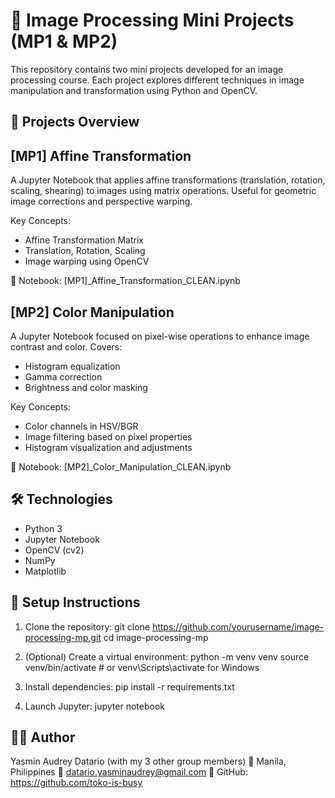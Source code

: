 🧠 Image Processing Mini Projects (MP1 & MP2)
===========================================

This repository contains two mini projects developed for an image processing course. Each project explores different techniques in image manipulation and transformation using Python and OpenCV.

📁 Projects Overview
--------------------

[MP1] Affine Transformation
---------------------------
A Jupyter Notebook that applies affine transformations (translation, rotation, scaling, shearing) to images using matrix operations. Useful for geometric image corrections and perspective warping.

Key Concepts:
- Affine Transformation Matrix
- Translation, Rotation, Scaling
- Image warping using OpenCV

📘 Notebook: [MP1]_Affine_Transformation_CLEAN.ipynb

[MP2] Color Manipulation
------------------------
A Jupyter Notebook focused on pixel-wise operations to enhance image contrast and color. Covers:
- Histogram equalization
- Gamma correction
- Brightness and color masking

Key Concepts:
- Color channels in HSV/BGR
- Image filtering based on pixel properties
- Histogram visualization and adjustments

📘 Notebook: [MP2]_Color_Manipulation_CLEAN.ipynb

🛠 Technologies
---------------
- Python 3
- Jupyter Notebook
- OpenCV (cv2)
- NumPy
- Matplotlib

🔧 Setup Instructions
---------------------
1. Clone the repository:
    git clone https://github.com/yourusername/image-processing-mp.git
    cd image-processing-mp

2. (Optional) Create a virtual environment:
    python -m venv venv
    source venv/bin/activate  # or venv\Scripts\activate for Windows

3. Install dependencies:
    pip install -r requirements.txt

4. Launch Jupyter:
    jupyter notebook

👩‍💻 Author
-----------
Yasmin Audrey Datario (with my 3 other group members)
📍 Manila, Philippines
📧 datario.yasminaudrey@gmail.com
🔗 GitHub: https://github.com/toko-is-busy
